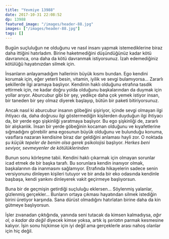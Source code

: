 ```yaml
---
title: "Yevmiye 13988"
date: 2017-10-31 22:08:52
dp: 13988
featured_image: "/images/header-88.jpg"
images: ["/images/header-88.jpg"]
tags: []
---
```


Bugün suçluluğun ne olduğunu ve nasıl insanı yapmak istemediklerine biraz daha
ittiğini hatırladım. Birine haketmediğini düşündüğünüz kadar kötü davranınca,
ona daha da kötü davranmak istiyorsunuz. İzah edemediğiniz kötülüğü hayatınızdan
silmek için.

İnsanların anlayamadığım hallerinin büyük kısmı bundan. Ego kendini korumak
için, eğer yeterli besin, vitamin, iyilik ve sevgi bulamıyorsa... Zararlı
şekillerde ilgi aramaya başlıyor. Kendinin haklı olduğunu etrafına tasdik
ettirmek için, ne kadar doğru yolda olduğunu başkalarından da duymak için yollar
arıyor. Aburcubur gibi bir şey, yedikçe daha çok yemek istiyor insan, bir
taneden bir şey olmaz diyerek başlayıp, bütün bir paketi bitiriyorsunuz.

Ancak nasıl ki aburcubur insanın göbeğini şişiriyor, içinde sevgi olmayan ilgi
ihtiyacı da, daha doğrusu ilgi göstermediğin kişilerden duyduğun ilgi ihtiyacı
da, bir yerde ego şişkinliği yaratmaya başlıyor. Bu ego şişkinliği de, zararlı
bir alışkanlık. İnsan bir yerde göbeğinin kocaman olduğunu ve kıyafetlerine
sığmadığını görebilir ama egosunun büyük olduğunu ve bulunduğu konuma, vasıflara
nazaran kendisine biraz dar geldiğini anlaması hayli zor. O noktada *şu küçük
tepeler de benim olsa gerek* psikolojisi başlıyor. *Herkes beni seviyor,
sevmeyenler de kötülüklerinden*

Bunun sonu körleşme tabii. Kendini haklı çıkarmak için olmayan sorunlar icad
etmek de bir başka tarafı. Bu sorunlara kendin inanıyor olmak, başkalarının da
inanmasını sağlamıyor. Etrafında hikayelerin sadece senin versiyonunu dinleyen
kişileri tutuyor ve bir anda bir eko odasında kendinle başbaşa, kendi yankını
dinleyerek vakit geçirmeye başlıyorsun.

Buna bir de geçmişin getirdiği suçluluğu eklersen... Söylenmiş yalanlar,
gizlenmiş gerçekler... Bunların ortaya çıkması hayatından silmek istediğin
birini üretiyor karşında. Sana dürüst olmadığını hatırlatan birine daha da kin
gütmeye başlıyorsun.

İşler zıvanadan çıktığında, yanında seni tutacak da kimsen kalmadıysa, *ağır ol,
o kadar da değil* diyecek kimse yoksa, artık iş *şeriatın* parmak kesmesine
kalıyor. İşin sonu hiçkimse için iyi değil ama gerçeklerle arası nahoş olanlar
için hiç değil.

